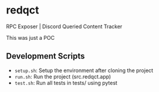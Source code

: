 # redqct

RPC Exposer | Discord Queried Content Tracker

This was just a POC

## Development Scripts

- `setup.sh`: Setup the environment after cloning the project
- `run.sh`: Run the project (src.redqct.app)
- `test.sh`: Run all tests in tests/ using pytest

